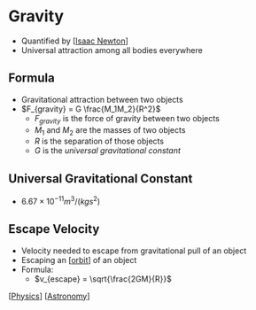 # Gravity

- Quantified by [[Isaac Newton]]
- Universal attraction among all bodies everywhere

## Formula

- Gravitational attraction between two objects
- $F_{gravity} = G \frac{M_1M_2}{R^2}$
  - $F_{gravity}$ is the force of gravity between two objects
  - $M_1$ and $M_2$ are the masses of two objects
  - $R$ is the separation of those objects
  - $G$ is the _universal gravitational constant_

## Universal Gravitational Constant

- $6.67 \times 10^{-11} m^3 / (kg s^2)$

## Escape Velocity

- Velocity needed to escape from gravitational pull of an object
- Escaping an [[orbit]] of an object
- Formula:
  - $v_{escape} = \sqrt{\frac{2GM}{R}}$

[[Physics]] [[Astronomy]]

[//begin]: # "Autogenerated link references for markdown compatibility"
[Isaac Newton]: isaac-newton "Isaac Newton"
[orbit]: orbit "Orbit"
[Physics]: physics "Physics"
[Astronomy]: astronomy "Astronomy"
[//end]: # "Autogenerated link references"
